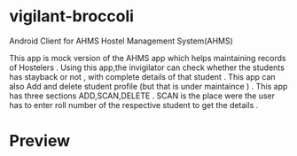 # vigilant-broccoli
Android Client for AHMS Hostel Management System(AHMS)

This app is mock version of the AHMS app which helps maintaining records of Hostelers . Using this app,the invigilator can check whether the students has stayback or not , with complete details of that student . This app can also Add and delete student profile (but that is under maintaince ) .
This app has three sections ADD,SCAN,DELETE .
SCAN is the place were the user has to enter roll number of the respective student to get the details .

# Preview
